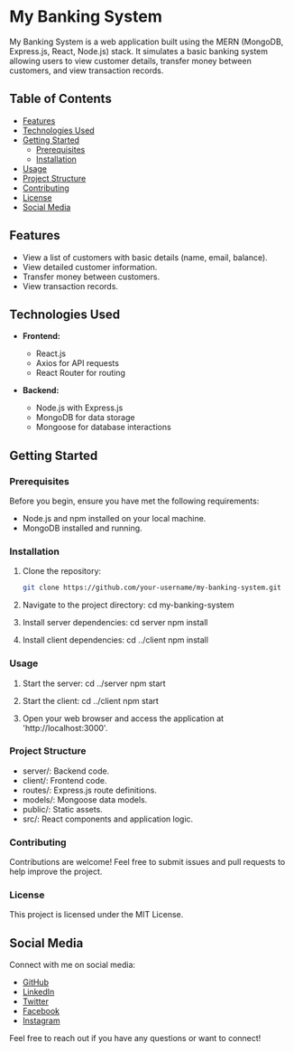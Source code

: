 # My Banking System

My Banking System is a web application built using the MERN (MongoDB, Express.js, React, Node.js) stack. It simulates a basic banking system allowing users to view customer details, transfer money between customers, and view transaction records.

## Table of Contents

- [Features](#features)
- [Technologies Used](#technologies-used)
- [Getting Started](#getting-started)
  - [Prerequisites](#prerequisites)
  - [Installation](#installation)
- [Usage](#usage)
- [Project Structure](#project-structure)
- [Contributing](#contributing)
- [License](#license)
- [Social Media](#social-media)

## Features

- View a list of customers with basic details (name, email, balance).
- View detailed customer information.
- Transfer money between customers.
- View transaction records.

## Technologies Used

- **Frontend:**
  - React.js
  - Axios for API requests
  - React Router for routing

- **Backend:**
  - Node.js with Express.js
  - MongoDB for data storage
  - Mongoose for database interactions

## Getting Started

### Prerequisites

Before you begin, ensure you have met the following requirements:

- Node.js and npm installed on your local machine.
- MongoDB installed and running.

### Installation

1. Clone the repository:

   ```bash
   git clone https://github.com/your-username/my-banking-system.git

2. Navigate to the project directory:
   cd my-banking-system
   
4. Install server dependencies:
   cd server
   npm install
   
5. Install client dependencies:
   cd ../client
   npm install

### Usage

1. Start the server:
   cd ../server
   npm start

2. Start the client:
   cd ../client
   npm start

3. Open your web browser and access the application at 'http://localhost:3000'.


### Project Structure

- server/: Backend code.
- client/: Frontend code.
- routes/: Express.js route definitions.
- models/: Mongoose data models.
- public/: Static assets.
- src/: React components and application logic.

### Contributing

Contributions are welcome! Feel free to submit issues and pull requests to help improve the project.

### License
This project is licensed under the MIT License.

## Social Media

Connect with me on social media:

- [GitHub](https://github.com/Talhakhan-Developer)
- [LinkedIn](https://www.linkedin.com/in/imtalhakhan)
- [Twitter](https://twitter.com/i_am_Talhakhan)
- [Facebook](https://www.facebook.com/iamTalhaKhn)
- [Instagram](https://www.instagram.com/i_am_talhakhan)

Feel free to reach out if you have any questions or want to connect!
